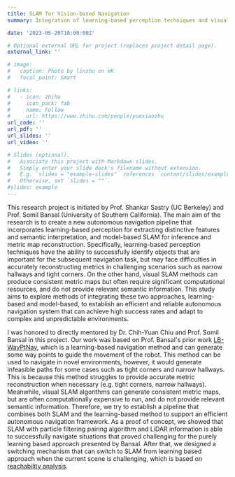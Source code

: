 ```yaml
---
title: SLAM for Vision-based Navigation
summary: Integration of learning-based perception techniques and visual SLAM methods to develop a reliable and efficient autonomous navigation system that can adapt to challenging and unpredictable scenarios with a high success rate.

date: '2023-05-20T10:00:00Z'

# Optional external URL for project (replaces project detail page).
external_link: ''

# image:
#   caption: Photo by linzhu on HK
#   focal_point: Smart

# links:
#   - icon: zhihu
#     icon_pack: fab
#     name: Follow
#     url: https://www.zhihu.com/people/yuexiaozhu
url_code: ''
url_pdf: ''
url_slides: ''
url_video: ''

# Slides (optional).
#   Associate this project with Markdown slides.
#   Simply enter your slide deck's filename without extension.
#   E.g. `slides = "example-slides"` references `content/slides/example-slides.md`.
#   Otherwise, set `slides = ""`.
#slides: example
---
```


This research project is initiated by Prof. Shankar Sastry (UC Berkeley) and Prof. Somil Bansal (University of Southern California). The main aim of the research is to create a new autonomous navigation pipeline that incorporates learning-based perception for extracting distinctive features and semantic interpretation, and model-based SLAM for inference and metric map reconstruction. Specifically, learning-based perception techniques have the ability to successfully identify objects that are important for the subsequent navigation task, but may face difficulties in accurately reconstructing metrics in challenging scenarios such as narrow hallways and tight corners. On the other hand, visual SLAM methods can produce consistent metric maps but often require significant computational resources, and do not provide relevant semantic information. This study aims to explore methods of integrating these two approaches, learning-based and model-based, to establish an efficient and reliable autonomous navigation system that can achieve high success rates and adapt to complex and unpredictable environments.

I was honored to directly mentored by Dr. Chih-Yuan Chiu and Prof. Somil Bansal in this project. Our work was based on Prof. Bansal's prior work [LB-WayPtNav](https://smlbansal.github.io/LB-WayPtNav/), which is a learning-based navigation method and can generate some way points to guide the movement of the robot. This method can be used to navigate in novel environments, however, it would generate infeasible paths for some cases such as tight corners and narrow hallways. This is because this method struggles to provide accurate metric reconstruction when necessary (e.g. tight corners, narrow hallways). Meanwhile, visual SLAM algorithms can generate consistent metric maps, but are often computationally expensive to run, and do not provide relevant semantic information. Therefore, we try to establish a pipeline that combines both SLAM and the learning-based method to support an efficient autonomous navigation framework. As a proof of concept, we showed that SLAM with particle filtering pairing algorithm and LiDAR information is able to successfully navigate situations that proved challenging for the purely learning based approach presented by Bansal. After that, we designed a switching mechanism that can switch to SLAM from learning based approach when the current scene is challenging, which is based on [reachability analysis](https://arxiv.org/abs/2211.02736).